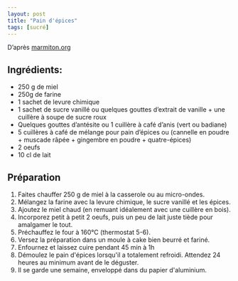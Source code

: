 ```yaml
---
layout: post
title: "Pain d'épices"
tags: [sucré]
---
```


D’après [marmiton.org](https://www.marmiton.org/recettes/recette_pain-d-epices_11087.aspx)

## Ingrédients:
* 250  g de miel
* 250g de farine
* 1 sachet de levure chimique
* 1 sachet de sucre vanillé ou quelques gouttes d’extrait de vanille + une cuillère à soupe de sucre roux
* Quelques gouttes d’antésite ou 1 cuillère à café d’anis (vert ou badiane)
* 5 cuillères à café de mélange pour pain d’épices ou (cannelle en poudre + muscade râpée + gingembre en poudre + quatre-épices)
* 2 oeufs 
* 10 cl de lait

## Préparation
1. Faites chauffer 250 g de miel à la casserole ou au micro-ondes.
2. Mélangez la farine avec la levure chimique, le sucre vanillé et les épices.
3. Ajoutez le miel chaud (en remuant idéalement avec une cuillère en bois).
4. Incorporez petit à petit 2 oeufs, puis un peu de lait juste tiède pour amalgamer le tout.
5. Préchauffez le four à 160°C (thermostat 5-6).
6. Versez la préparation dans un moule à cake bien beurré et fariné.
7. Enfournez et laissez cuire pendant 45 min à 1h
8. Démoulez le pain d'épices lorsqu'il a totalement refroidi. Attendez 24 heures au minimum avant de le déguster.
9. Il se garde une semaine, enveloppé dans du papier d'aluminium.
